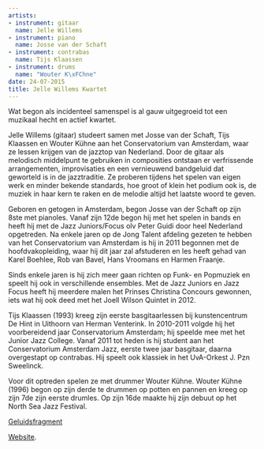 ```yaml
---
artists:
- instrument: gitaar
  name: Jelle Willems
- instrument: piano
  name: Josse van der Schaft
- instrument: contrabas
  name: Tijs Klaassen
- instrument: drums
  name: "Wouter K\xFChne"
date: 24-07-2015
title: Jelle Willems Kwartet
---
```

Wat begon als incidenteel samenspel is al gauw uitgegroeid tot een muzikaal hecht en actief kwartet. 

Jelle Willems (gitaar) studeert samen met Josse van der Schaft, Tijs Klaassen en Wouter Kühne aan het Conservatorium van 
Amsterdam, waar ze lessen krijgen van de jazztop van Nederland. Door de gitaar als melodisch middelpunt te gebruiken in 
composities ontstaan er verfrissende arrangementen, improvisaties en een vernieuwend bandgeluid dat geworteld is in de 
jazztraditie. Ze proberen tijdens het spelen van eigen werk en minder bekende standards, hoe groot of klein het podium 
ook is, de muziek in haar kern te raken en de melodie altijd het laatste woord te geven. 

Geboren en getogen in Amsterdam, begon Josse van der Schaft op zijn 8ste met pianoles. Vanaf zijn 12de begon hij met het 
spelen in bands en heeft hij met de Jazz Juniors/Focus olv Peter Guidi door heel Nederland opgetreden. Na enkele jaren 
op de Jong Talent afdeling gezeten te hebben van het Conservatorium van Amsterdam is hij in 2011 begonnen met de 
hoofdvakopleiding, waar hij dit jaar zal afstuderen en les heeft gehad van Karel Boehlee, Rob van Bavel, Hans Vroomans 
en Harmen Fraanje. 

Sinds enkele jaren is hij zich meer gaan richten op Funk- en Popmuziek en speelt hij ook in verschillende ensembles.
Met de Jazz Juniors en Jazz Focus heeft hij meerdere malen het Prinses Christina Concours gewonnen, iets wat hij ook deed met het Joell 
Wilson Quintet in 2012. 

Tijs Klaassen (1993) kreeg zijn eerste basgitaarlessen bij kunstencentrum De Hint in Uithoorn van Herman Venterink.
In 2010-2011 volgde hij het voorbereidend jaar Conservatorium Amsterdam; hij speelde mee met het Junior Jazz College.
Vanaf 2011 tot heden is hij student aan het Conservatorium Amsterdam Jazz, eerste twee jaar basgitaar, daarna overgestapt op contrabas.
Hij speelt ook klassiek in het UvA-Orkest J. Pzn Sweelinck. 

Voor dit optreden spelen ze met drummer Wouter Kühne. Wouter Kühne (1996) begon op zijn derde te drummen op potten en pannen en kreeg 
op zijn 7de zijn eerste drumles. Op zijn 16de maakte hij zijn debuut op het North Sea Jazz Festival.

[Geluidsfragment](http://cms.new-art.nl/content/files/leidsejazz/1424682605-Josko.mp3) 

[Website](http://www.jellewillems.com/gigs/).